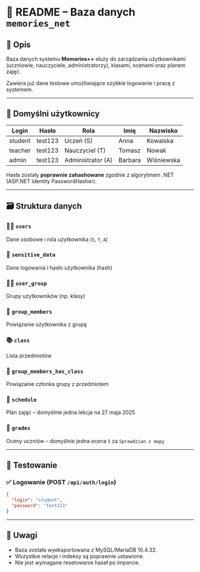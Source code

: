
# 📘 README – Baza danych `memories_net`

## 📌 Opis
Baza danych systemu **Memories++** służy do zarządzania użytkownikami (uczniowie, nauczyciele, administratorzy), klasami, ocenami oraz planem zajęć.

Zawiera już dane testowe umożliwiające szybkie logowanie i pracę z systemem.

---

## 🧪 Domyślni użytkownicy

| Login    | Hasło    | Rola           | Imię     | Nazwisko     |
|----------|----------|----------------|----------|--------------|
| student  | test123  | Uczeń (S)      | Anna     | Kowalska     |
| teacher  | test123  | Nauczyciel (T) | Tomasz   | Nowak        |
| admin    | test123  | Administrator (A) | Barbara | Wiśniewska |

Hasła zostały **poprawnie zahashowane** zgodnie z algorytmem .NET (ASP.NET Identity PasswordHasher).

---

## 🗃️ Struktura danych

### 🧑‍🎓 `users`
Dane osobowe i rola użytkownika (`S`, `T`, `A`)

### 🔐 `sensitive_data`
Dane logowania i hasło użytkownika (hash)

### 🧑‍🏫 `user_group`
Grupy użytkowników (np. klasy)

### 👥 `group_members`
Powiązanie użytkownika z grupą

### 📚 `class`
Lista przedmiotów

### 🧩 `group_members_has_class`
Powiązanie członka grupy z przedmiotem

### 📅 `schedule`
Plan zajęć – domyślnie jedna lekcja na 27 maja 2025

### 📝 `grades`
Oceny uczniów – domyślnie jedna ocena `5` za `Sprawdzian z mapy`

---

## 🧪 Testowanie

### ✅ Logowanie (POST `/api/auth/login`)
```json
{
  "login": "student",
  "password": "test123"
}
```

---

## 🔐 Uwagi
- Baza została wyeksportowana z MySQL/MariaDB 10.4.32.
- Wszystkie relacje i indeksy są poprawnie ustawione.
- Nie jest wymagane resetowanie haseł po imporcie.
